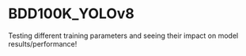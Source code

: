 # BDD100K_YOLOv8
Testing different training parameters and seeing their impact on model results/performance!
